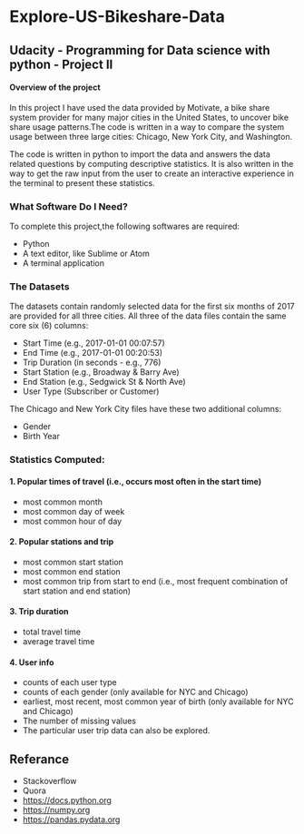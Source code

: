 # Explore-US-Bikeshare-Data
## Udacity - Programming for  Data science with python - Project II

#### Overview of the project
In this project I have used the data provided by Motivate, a bike share system provider for many major cities in the United States, 
to uncover bike share usage patterns.The code is written in a way to compare the system usage between three large cities: Chicago, New York City, and Washington.

The code is written in python to import the data and answers the data related questions by computing descriptive statistics. 
It is also written in the way to get the raw input from the user to create an interactive experience in the terminal to present these statistics.

### What Software Do I Need?
To complete this project,the following softwares are required:

- Python
- A text editor, like Sublime or Atom
- A terminal application

### The Datasets
The datasets contain randomly selected data for the first six months of 2017 are provided for all three cities. 
All three of the data files contain the same core six (6) columns:

- Start Time (e.g., 2017-01-01 00:07:57)
- End Time (e.g., 2017-01-01 00:20:53)
- Trip Duration (in seconds - e.g., 776)
- Start Station (e.g., Broadway & Barry Ave)
- End Station (e.g., Sedgwick St & North Ave)
- User Type (Subscriber or Customer)

The Chicago and New York City files have these two additional columns:
- Gender
- Birth Year

### Statistics Computed:

#### 1. Popular times of travel (i.e., occurs most often in the start time)

- most common month
- most common day of week
- most common hour of day

#### 2. Popular stations and trip

- most common start station
- most common end station
- most common trip from start to end (i.e., most frequent combination of start station and end station)

#### 3. Trip duration

- total travel time
- average travel time

#### 4. User info

- counts of each user type
- counts of each gender (only available for NYC and Chicago)
- earliest, most recent, most common year of birth (only available for NYC and Chicago)
- The number of missing values
- The particular user trip data can also be explored.

## Referance
- Stackoverflow
- Quora
- https://docs.python.org
- https://numpy.org
- https://pandas.pydata.org
